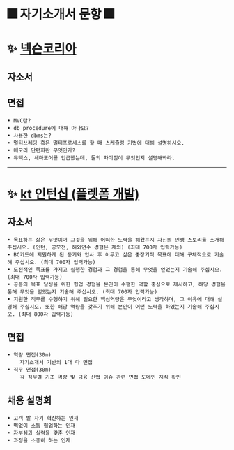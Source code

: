 # 🎆 자기소개서 문항 🎆

# ✨ [넥슨코리아](https://programmers.co.kr/job_positions/9887?by_theme=true)

## 자소서

## 면접
    • MVC란?
    • db procedure에 대해 아나요?
    • 사용한 dbms는?
    • 멀티쓰레딩 혹은 멀티프로세스를 할 때 스케쥴링 기법에 대해 설명하시오.
    • 메모리 단편화란 무엇인가?
    • 뮤택스, 세마포어를 언급했는데, 둘의 차이점이 무엇인지 설명해봐라.


---

# ✨ [kt 인턴십 (플렛폼 개발)](https://recruit.kt.com/apply/notifyView?seq=97755) 

## 자소서
    • 목표하는 삶은 무엇이며 그것을 위해 어떠한 노력을 해왔는지 자신의 인생 스토리를 소개해 주십시오. (인턴, 공모전, 해외연수 경험은 제외) (최대 700자 입력가능)
    • BC카드에 지원하게 된 동기와 입사 후 이루고 싶은 중장기적 목표에 대해 구체적으로 기술해 주십시오. (최대 700자 입력가능)
    • 도전적인 목표를 가지고 실행한 경험과 그 경험을 통해 무엇을 얻었는지 기술해 주십시오. (최대 700자 입력가능)
    • 공동의 목표 달성을 위한 협업 경험을 본인이 수행한 역할 중심으로 제시하고, 해당 경험을 통해 무엇을 얻었는지 기술해 주십시오. (최대 700자 입력가능)
    • 지원한 직무를 수행하기 위해 필요한 핵심역량은 무엇이라고 생각하며, 그 이유에 대해 설명해 주십시오. 또한 해당 역량을 갖추기 위해 본인이 어떤 노력을 하였는지 기술해 주십시오. (최대 800자 입력가능)

## 면접
    • 역량 면접(30m)
        자기소개서 기반의 1대 다 면접
    • 직무 면접(30m)
        각 직무별 기초 역량 및 금융 산업 이슈 관련 면접 도메인 지식 확인

## 채용 설명회
    • 고객 발 자기 혁신하는 인재
    • 벽없이 소통 협업하는 인재
    • 자부심과 실력을 갖춘 인재
    • 과정을 소중히 하는 인재

